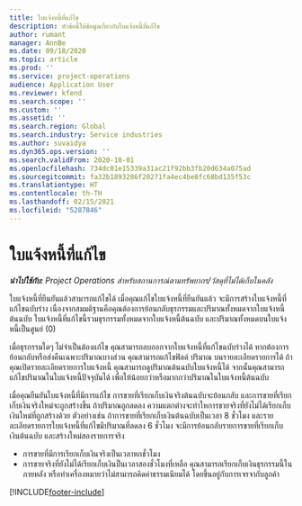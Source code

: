 ```yaml
---
title: ใบแจ้งหนี้ที่แก้ไข
description: หัวข้อนี้ให้ข้อมูลเกี่ยวกับใบแจ้งหนี้ที่แก้ไข
author: rumant
manager: AnnBe
ms.date: 09/18/2020
ms.topic: article
ms.prod: ''
ms.service: project-operations
audience: Application User
ms.reviewer: kfend
ms.search.scope: ''
ms.custom: ''
ms.assetid: ''
ms.search.region: Global
ms.search.industry: Service industries
ms.author: suvaidya
ms.dyn365.ops.version: ''
ms.search.validFrom: 2020-10-01
ms.openlocfilehash: 734dc01e15339a31ac21f92bb3fb20d634a075ad
ms.sourcegitcommit: fa32b1893286f20271fa4ec4be8fc68bd135f53c
ms.translationtype: HT
ms.contentlocale: th-TH
ms.lasthandoff: 02/15/2021
ms.locfileid: "5287846"
---
```

# <a name="corrected-invoices"></a>ใบแจ้งหนี้ที่แก้ไข

_**นำไปใช้กับ:** Project Operations สำหรับสถานการณ์ตามทรัพยากร/วัสดุที่ไม่ได้เก็บในคลัง_

ใบแจ้งหนี้ที่ยืนยันแล้วสามารถแก้ไขได้ เมื่อคุณแก้ไขใบแจ้งหนี้ที่ยืนยันแล้ว จะมีการสร้างใบแจ้งหนี้ที่แก้ไขฉบับร่าง เนื่องจากสมมติฐานคือคุณต้องการย้อนกลับธุรกรรมและปริมาณทั้งหมดจากใบแจ้งหนี้ต้นฉบับ ใบแจ้งหนี้ที่แก้ไขนี้รวมธุรกรรมทั้งหมดจากใบแจ้งหนี้ต้นฉบับ และปริมาณทั้งหมดบนใบแจ้งหนี้เป็นศูนย์ (0)

เมื่อธุรกรรมใดๆ ไม่จำเป็นต้องแก้ไข คุณสามารถลบออกจากใบแจ้งหนี้ที่แก้ไขฉบับร่างได้ หากต้องการย้อนกลับหรือส่งคืนเฉพาะปริมาณบางส่วน คุณสามารถแก้ไขฟิลด์ ปริมาณ บนรายละเอียดรายการได้ ถ้าคุณเปิดรายละเอียดรายการใบแจ้งหนี้ คุณสามารถดูปริมาณต้นฉบับใบแจ้งหนี้ได้ จากนั้นคุณสามารถแก้ไขปริมาณในใบแจ้งหนี้ปัจจุบันได้ เพื่อให้น้อยกว่าหรือมากกว่าปริมาณในใบแจ้งหนี้ต้นฉบับ

เมื่อคุณยืนยันใบแจ้งหนี้ที่มีการแก้ไข การขายที่เรียกเก็บเงินจริงต้นฉบับจะย้อนกลับ และการขายที่เรียกเก็บเงินจริงใหม่จะถูกสร้างขึ้น ถ้าปริมาณถูกลดลง ความแตกต่างจะทำใหการขายจริงที่ยังไม่ได้เรียกเก็บเงินใหม่ที่ถูกสร้างด้วย ตัวอย่างเช่น ถ้าการขายที่เรียกเก็บเงินต้นฉบับเป็นเวลา 8 ชั่วโมง และรายละเอียดรายการใบแจ้งหนี้ที่แก้ไขมีปริมาณที่ลดลง 6 ชั่วโมง จะมีการย้อนกลับรายการขายที่เรียกเก็บเงินต้นฉบับ และสร้างใหม่สองรายการจริง

- การขายที่มีการเรียกเก็บเงินจริงเป็นเวลาหกชั่วโมง
- การขายจริงที่ยังไม่ได้เรียกเก็บเงินป็นเวลาสองชั่วโมงที่เหลือ คุณสามารถเรียกเก็บเงินธุรกรรมนี้ในภายหลัง หรือทำเครื่องหมายว่าไม่สามารถคิดค่าธรรมเนียมได้ โดยขึ้นอยู่กับการเจรจากับลูกค้า


[!INCLUDE[footer-include](../includes/footer-banner.md)]